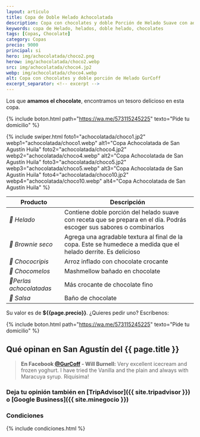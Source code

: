 ```yaml
---
layout: articulo
title: Copa de Doble Helado Achocolatada
description: Copa con chocolates y doble Porción de Helado Suave con adiciones de fruta o golocinas
keywords: copa de Helado, helados, doble helado, chocolates
tags: [Copas, Chocolate]
category: Copas
precio: 9000
principal: si
hero: img/achocolatada/choco2.png
herow: img/achocolatada/choco2.webp
src: img/achocolatada/choco4.jp2
webp: img/achocolatada/choco4.webp
alt: Copa con chocolates y doble porción de Helado GurCoff
excerpt_separator: <!-- excerpt -->
---
```

Los que **amamos el chocolate**, encontramos un tesoro delicioso en esta copa.

<!-- excerpt -->

{% include boton.html path="https://wa.me/573115245225" texto="Pide tu domicilio" %}

<!-- Swiper -->
{% include swiper.html foto1="achocolatada/choco1.jp2" webp1="achocolatada/choco1.webp" alt1="Copa Achocolatada de San Agustín Huila" foto2="achocolatada/choco4.jp2" webp2="achocolatada/choco4.webp" alt2="Copa Achocolatada de San Agustín Huila" foto3="achocolatada/choco5.jp2" webp3="achocolatada/choco5.webp" alt3="Copa Achocolatada de San Agustín Huila" foto4="achocolatada/choco10.jp2" webp4="achocolatada/choco10.webp" alt4="Copa Achocolatada de San Agustín Huila" %}

| Producto | Descripción |
| ----------- | ------ |
| *🍦 Helado* | Contiene doble porción del helado suave con receta que se prepara en el día. Podrás escoger sus sabores o combinarlos |
| *🥮 Brownie seco* | Agrega una agradable textura al final de la copa. Este se humedece a medida que el helado derrite. Es delicioso |
| *🍫 Chococripis* | Arroz inflado con chocolate crocante |
| *🍫 Chocomelos* | Mashmellow bañado en chocolate |
| *🍫Perlas achocolatadas* | Más crocante de chocolate fino |
| *🍫 Salsa* | Baño de chocolate |

Su valor es de **${{page.precio}}**. ¿Quieres pedir uno? Escríbenos:

{% include boton.html path="https://wa.me/573115245225" texto="Pide tu domicilio" %}

## Qué opinan en San Agustín del {{ page.title }}

> **En Facebook [@GurCoff]({{site.facebook}}) - Will Burnell:** Very excellent icecream and frozen yoghurt. I have tried the Vanilla and the plain and always with Maracuya syrup. Riquisima!

### Deja tu opinión también en [TripAdvisor]({{ site.tripadvisor }}) o [Google Business]({{ site.minegocio }})

### Condiciones

{% include condiciones.html %}
